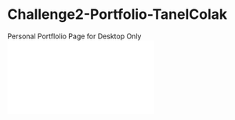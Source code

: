 # Challenge2-Portfolio-TanelColak
Personal Portflolio Page for Desktop Only
![image info](./Design%20Screenshot%20Draft.pdf)